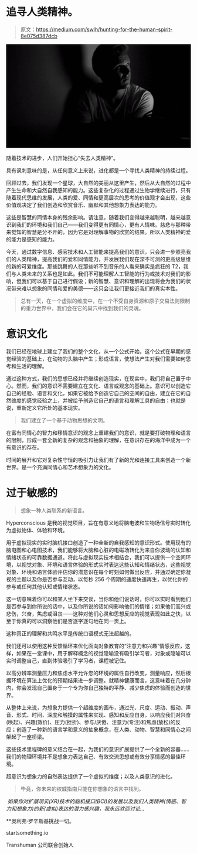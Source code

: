 # 追寻人类精神。

> 原文：<https://medium.com/swlh/hunting-for-the-human-spirit-8e075d387dcb>

![](img/3bfdd12c17ca45b9bcbf49dbb5f00743.png)

随着技术的进步，人们开始担心“失去人类精神”。

具有讽刺意味的是，从任何意义上来说，进化都是一个寻找人类精神的持续过程。

回顾过去，我们发现一个星球，大自然的美丽从这里产生，然后从大自然的过程中产生生命和大自然自我感知的能力。这些复杂化的过程通过生物学继续进行，只有随着现代思维的发展，人类的爱、同情和更高层次的思考的价值观才会出现，这些价值观决定了我们创造和欣赏音乐、幽默和其他想象力表达的能力。

这些是智慧的同情本身的残余影响。请注意，随着我们变得越来越聪明，越来越意识到我们的环境和我们自己——我们变得更有同情心，更有人情味。慈悲与那种带来觉知的智慧是分不开的，因为它是对理解事物的欣赏的结果。所以人类精神的爱的能力是感知的能力。

今天，通过数字信息、感官技术和人工智能来提高我们的意识，只会进一步照亮我们的人类精神，提高我们的爱和同情能力，并发展我们现在深不可测的更高级思维的新的可爱维度。那些跳舞的人在那些听不到音乐的人看来确实是疯狂的 T2，我们与人类未来的关系也是如此。我们不可能理解人工智能的行为或技术对我们的影响，但我们可以基于自己进行假设；新的智慧、意识和理解的出现将会为我们的状况带来难以想象的同情和爱的美德——这只会让我们更接近我们的真实本性。

> 总有一天，在一个虚拟的维度中，在一个不受自身资源和原子交易法则限制的重力世界中，我们会在它的巢穴中找到我们的灵魂。

# 意识文化

我们已经在地球上建立了我们的整个文化，从一个公式开始，这个公式在早期的感觉经验的基础上，在动物的头脑中产生；形成语言，使想法产生对我们需要如何思考和生活的理解。

通过这种方式，我们的思想已经并将继续创造现实，在现实中，我们将自己置于中心。然而，我们的意识不需要建立在文化、语言或观念的基础上。意识可以创造它自己的经验、语言和文化，如果它被给予创造它自己的空间的自由，建立在它的自然维度的感觉经验之上，并被给予创造它自己的语言和理解工具的自由；也就是说，重新定义它所处的基本现实。

> 我们建立了一个基于动物思想的文明。

在富有同情心的智力和移情意识的观念上重建我们的意识，就是要打破物理和语言的限制，形成一套全新的复杂的观念和抽象的理解，在意识存在的海洋中成为一个有意识的存在。

时间的展开和它对复杂性守恒的吸引力让我们有了新的光和连接工具来创造一个新世界。‍是一个充满同情心和艺术想象力的文化。

# 过于敏感的

> 想象一种人类联系的新语言。

Hyperconscious 是我的视觉项目，旨在有意义地将脑电波和生物场信号实时转化为虚拟物体、体验和环境。

用于虚拟现实的实时脑机接口创造了一种全新的自我感知的意识形式。使用现有的脑电图和心电图技术，我们能够将大脑和心脏的电磁场转化为来自你波动的认知和情绪状态的可靠数据通道。将此与虚拟现实技术相结合，我们可以提供一个空间环境，以视觉对象、环境和语言体验的形式实时表达这些认知和情绪状态，这些视觉对象、环境和语言体验评估你的潜意识在每个时刻如何做出反应，并通过确定你凝视的主题以及你是否参与互动，以每秒 256 个周期的速度快速再生，以优化你的参与或任何其他认知或情绪状态。

这一切意味着你可以和某人坐下来交谈，当你和他们说话时，你可以实时看到他们是否参与到你所说的话中，以及你所说的话如何影响他们的情绪；如果他们高兴或悲伤，兴奋，焦虑或沮丧——这种对他们心灵和思想反应的视觉表现如此之快，以至于你真的可以洞察他们是否逐字逐句地在同一页上。

这种真正的理解和共鸣水平是传统口语模式无法超越的。

我们还可以使用这种反馈循环来优化面向对象教育的“注意力和兴趣”情感反应，这样，如果在一堂课中，用于解释概念的视觉隐喻没有吸引学习者，对象或隐喻可以实时调整自己，直到体验吸引了学习者，课程被记住。

以高分辨率测量压力和焦虑水平允许您的环境的属性自行改变，测量响应，然后根据环境在算法上优化的预期结果进一步调整。就精神健康而言，这意味着在几分钟内，你会发现自己置身于一个专为你自己独特的平静、减少焦虑的体验而创造的世界。

从整体上来说，为想象力提供一个超维度的画布，通过光、尺度、运动、振动、声音、形式、时间、深度和触摸的属性来实现、感知和反应自身，以响应我们对兴奋(唤起)、兴趣(效价)、压力(挫折)、参与/厌倦、注意力(专注)和焦虑(放松)的反应；创造了一种新的语言学和意义的抽象概念，在人类、动物、智慧和同情心之间架起了一座桥梁。

这些技术里程碑的意义结合在一起，为我们的意识扩展提供了一个全新的容器……我们的物理环境并不是想象力表达自己、有效交流思想或有效分享情感的最佳环境。

超意识为想象力的自然表达提供了一个虚拟的维度；以及人类意识的进化。

> 毕竟，你未来的权威指南只能在你想象的语言中找到。

‍ *如果你对扩展现实(XR)技术的脑机接口(BCI)的发展以及我们人类精神(情感、智力和想象力)的新(虚拟)表达的潜力感兴趣，我永远欢迎讨论…*

*‍*奥利弗·罗辛斯基挑战一切。

startsomething.io

Transhuman 公司联合创始人